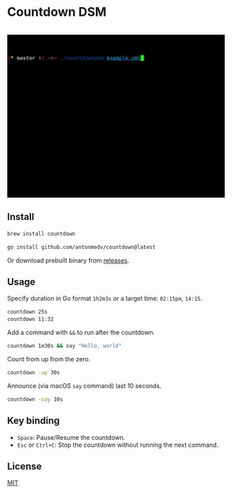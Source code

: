 # Countdown DSM

<p align="center">
  <br>
  <img src="demo.gif" width="600" alt="Countdown Demo">
  <br>
</p>

## Install

```sh
brew install countdown
```

```sh
go install github.com/antonmedv/countdown@latest
```

Or download prebuilt binary from [releases](https://github.com/antonmedv/countdown/releases).

## Usage

Specify duration in Go format `1h2m3s` or a target time: `02:15pm`, `14:15`.

```sh
countdown 25s
countdown 11:32
```

Add a command with `&&` to run after the countdown.

```sh
countdown 1m30s && say "Hello, world"
```

Count from up from the zero.

```sh
countdown -up 30s
```

Announce (via macOS `say` command) last 10 seconds.

```sh
countdown -say 10s
```

## Key binding

- `Space`: Pause/Resume the countdown.
- `Esc` or `Ctrl+C`: Stop the countdown without running the next command.

## License

[MIT](LICENSE)
